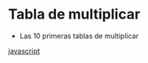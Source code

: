 # Tabla de multiplicar

* Las 10 primeras tablas de multiplicar

[javascript](https://github.com/USantaTecla-mathematics/javascript/blob/master/funciones/Tabla%20de%20multiplicar/Tabla%20de%20multiplicar.js)

